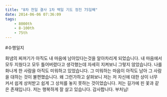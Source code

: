 ```yaml
---
title: "8차 천일 결사 1차 백일 기도 정진 75일째"
date: 2014-06-06 07:36:09
tags:
    - 8000th
    - 8-100th
    - 75th
---
```


#수행일지

화냄의 찌꺼기가 아직도 내 마음에 남아있다는것을 알아차리게 되었습니다. 내 마음에서 모두 지웠다고 모두 틀어버렸다고 생각했는데 자세히 지켜보니 그렇지 않았습니다. 나를 화나게 한 사람을 아직도 미워하고 있었습니다. 그 미워하는 마음이 아직도 남아 그 사람을 대하는 것이 불편했습니다. 왜 그런가하고 살펴보니 저는 저 자신에 대한 상이 너무 커서 쉽게 상처받고 쉽게 그 상처를 놓지 못하는 것이었습니다. 저는 길가에 핀 꽃과 같은 존재입니다. 저는 행복하게 잘 살고 있습니다. 감사합니다. 부처님!
